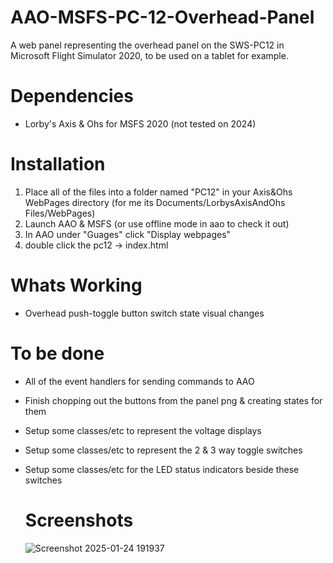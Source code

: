 # AAO-MSFS-PC-12-Overhead-Panel
A web panel representing the overhead panel on the SWS-PC12 in Microsoft Flight Simulator 2020, to be used on a tablet for example.


# Dependencies

- Lorby's Axis & Ohs for MSFS 2020 (not tested on 2024)

# Installation 

1. Place all of the files into a folder named "PC12" in your Axis&Ohs WebPages directory (for me its Documents/LorbysAxisAndOhs Files/WebPages)
2. Launch AAO & MSFS (or use offline mode in aao to check it out)
3. In AAO under "Guages" click "Display webpages"
4. double click the pc12 -> index.html




# Whats Working

- Overhead push-toggle button switch state visual changes

# To be done

- All of the event handlers for sending commands to AAO
- Finish chopping out the buttons from the panel png & creating states for them
- Setup some classes/etc to represent the voltage displays
- Setup some classes/etc to represent the 2 & 3 way toggle switches
- Setup some classes/etc for the LED status indicators beside these switches

  # Screenshots
  ![Screenshot 2025-01-24 191937](https://github.com/user-attachments/assets/81d7dd94-b707-4734-ae0a-36246c2f6cec)
